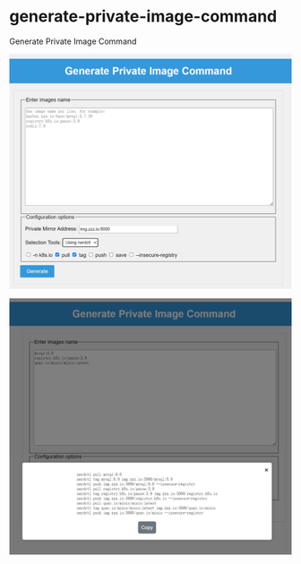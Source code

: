 # generate-private-image-command
Generate Private Image Command

![index](./img/index.png)

![index](./img/generate.png)